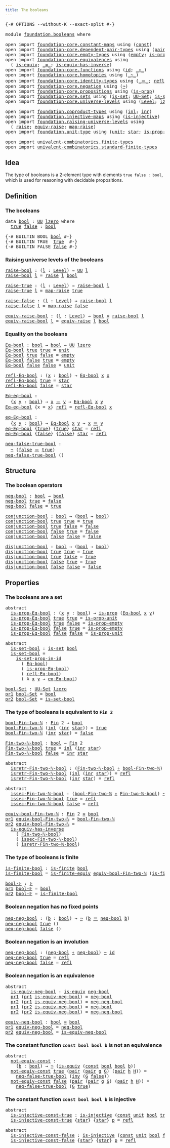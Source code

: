 ```yaml
---
title: The booleans
---
```


<pre class="Agda"><a id="38" class="Symbol">{-#</a> <a id="42" class="Keyword">OPTIONS</a> <a id="50" class="Pragma">--without-K</a> <a id="62" class="Pragma">--exact-split</a> <a id="76" class="Symbol">#-}</a>

<a id="81" class="Keyword">module</a> <a id="88" href="foundation.booleans.html" class="Module">foundation.booleans</a> <a id="108" class="Keyword">where</a>

<a id="115" class="Keyword">open</a> <a id="120" class="Keyword">import</a> <a id="127" href="foundation-core.constant-maps.html" class="Module">foundation-core.constant-maps</a> <a id="157" class="Keyword">using</a> <a id="163" class="Symbol">(</a><a id="164" href="foundation-core.constant-maps.html#216" class="Function">const</a><a id="169" class="Symbol">)</a>
<a id="171" class="Keyword">open</a> <a id="176" class="Keyword">import</a> <a id="183" href="foundation-core.dependent-pair-types.html" class="Module">foundation-core.dependent-pair-types</a> <a id="220" class="Keyword">using</a> <a id="226" class="Symbol">(</a><a id="227" href="foundation-core.dependent-pair-types.html#588" class="InductiveConstructor">pair</a><a id="231" class="Symbol">;</a> <a id="233" href="foundation-core.dependent-pair-types.html#605" class="Field">pr1</a><a id="236" class="Symbol">;</a> <a id="238" href="foundation-core.dependent-pair-types.html#617" class="Field">pr2</a><a id="241" class="Symbol">)</a>
<a id="243" class="Keyword">open</a> <a id="248" class="Keyword">import</a> <a id="255" href="foundation-core.empty-types.html" class="Module">foundation-core.empty-types</a> <a id="283" class="Keyword">using</a> <a id="289" class="Symbol">(</a><a id="290" href="foundation-core.empty-types.html#1057" class="Datatype">empty</a><a id="295" class="Symbol">;</a> <a id="297" href="foundation-core.empty-types.html#2377" class="Function">is-prop-empty</a><a id="310" class="Symbol">)</a>
<a id="312" class="Keyword">open</a> <a id="317" class="Keyword">import</a> <a id="324" href="foundation-core.equivalences.html" class="Module">foundation-core.equivalences</a> <a id="353" class="Keyword">using</a>
  <a id="361" class="Symbol">(</a> <a id="363" href="foundation-core.equivalences.html#1556" class="Function">is-equiv</a><a id="371" class="Symbol">;</a> <a id="373" href="foundation-core.equivalences.html#1621" class="Function Operator">_≃_</a><a id="376" class="Symbol">;</a> <a id="378" href="foundation-core.equivalences.html#3013" class="Function">is-equiv-has-inverse</a><a id="398" class="Symbol">)</a>
<a id="400" class="Keyword">open</a> <a id="405" class="Keyword">import</a> <a id="412" href="foundation-core.functions.html" class="Module">foundation-core.functions</a> <a id="438" class="Keyword">using</a> <a id="444" class="Symbol">(</a><a id="445" href="foundation-core.functions.html#322" class="Function">id</a><a id="447" class="Symbol">;</a> <a id="449" href="foundation-core.functions.html#420" class="Function Operator">_∘_</a><a id="452" class="Symbol">)</a>
<a id="454" class="Keyword">open</a> <a id="459" class="Keyword">import</a> <a id="466" href="foundation-core.homotopies.html" class="Module">foundation-core.homotopies</a> <a id="493" class="Keyword">using</a> <a id="499" class="Symbol">(</a><a id="500" href="foundation-core.homotopies.html#627" class="Function Operator">_~_</a><a id="503" class="Symbol">)</a>
<a id="505" class="Keyword">open</a> <a id="510" class="Keyword">import</a> <a id="517" href="foundation-core.identity-types.html" class="Module">foundation-core.identity-types</a> <a id="548" class="Keyword">using</a> <a id="554" class="Symbol">(</a><a id="555" href="foundation-core.identity-types.html#1865" class="Function Operator">_＝_</a><a id="558" class="Symbol">;</a> <a id="560" href="foundation-core.identity-types.html#1820" class="InductiveConstructor">refl</a><a id="564" class="Symbol">;</a> <a id="566" href="foundation-core.identity-types.html#2729" class="Function">inv</a><a id="569" class="Symbol">)</a>
<a id="571" class="Keyword">open</a> <a id="576" class="Keyword">import</a> <a id="583" href="foundation-core.negation.html" class="Module">foundation-core.negation</a> <a id="608" class="Keyword">using</a> <a id="614" class="Symbol">(</a><a id="615" href="foundation-core.negation.html#465" class="Function">¬</a><a id="616" class="Symbol">)</a>
<a id="618" class="Keyword">open</a> <a id="623" class="Keyword">import</a> <a id="630" href="foundation-core.propositions.html" class="Module">foundation-core.propositions</a> <a id="659" class="Keyword">using</a> <a id="665" class="Symbol">(</a><a id="666" href="foundation-core.propositions.html#1309" class="Function">is-prop</a><a id="673" class="Symbol">)</a>
<a id="675" class="Keyword">open</a> <a id="680" class="Keyword">import</a> <a id="687" href="foundation-core.sets.html" class="Module">foundation-core.sets</a> <a id="708" class="Keyword">using</a> <a id="714" class="Symbol">(</a><a id="715" href="foundation-core.sets.html#1113" class="Function">is-set</a><a id="721" class="Symbol">;</a> <a id="723" href="foundation-core.sets.html#1190" class="Function">UU-Set</a><a id="729" class="Symbol">;</a> <a id="731" href="foundation-core.sets.html#2789" class="Function">is-set-prop-in-id</a><a id="748" class="Symbol">)</a>
<a id="750" class="Keyword">open</a> <a id="755" class="Keyword">import</a> <a id="762" href="foundation-core.universe-levels.html" class="Module">foundation-core.universe-levels</a> <a id="794" class="Keyword">using</a> <a id="800" class="Symbol">(</a><a id="801" href="Agda.Primitive.html#597" class="Postulate">Level</a><a id="806" class="Symbol">;</a> <a id="808" href="Agda.Primitive.html#764" class="Primitive">lzero</a><a id="813" class="Symbol">;</a> <a id="815" href="foundation-core.universe-levels.html#235" class="Primitive">UU</a><a id="817" class="Symbol">)</a>

<a id="820" class="Keyword">open</a> <a id="825" class="Keyword">import</a> <a id="832" href="foundation.coproduct-types.html" class="Module">foundation.coproduct-types</a> <a id="859" class="Keyword">using</a> <a id="865" class="Symbol">(</a><a id="866" href="foundation.coproduct-types.html#1253" class="InductiveConstructor">inl</a><a id="869" class="Symbol">;</a> <a id="871" href="foundation.coproduct-types.html#1276" class="InductiveConstructor">inr</a><a id="874" class="Symbol">)</a>
<a id="876" class="Keyword">open</a> <a id="881" class="Keyword">import</a> <a id="888" href="foundation.injective-maps.html" class="Module">foundation.injective-maps</a> <a id="914" class="Keyword">using</a> <a id="920" class="Symbol">(</a><a id="921" href="foundation.injective-maps.html#1309" class="Function">is-injective</a><a id="933" class="Symbol">)</a>
<a id="935" class="Keyword">open</a> <a id="940" class="Keyword">import</a> <a id="947" href="foundation.raising-universe-levels.html" class="Module">foundation.raising-universe-levels</a> <a id="982" class="Keyword">using</a>
  <a id="990" class="Symbol">(</a> <a id="992" href="foundation.raising-universe-levels.html#973" class="Datatype">raise</a><a id="997" class="Symbol">;</a> <a id="999" href="foundation.raising-universe-levels.html#1550" class="Function">equiv-raise</a><a id="1010" class="Symbol">;</a> <a id="1012" href="foundation.raising-universe-levels.html#1038" class="InductiveConstructor">map-raise</a><a id="1021" class="Symbol">)</a>
<a id="1023" class="Keyword">open</a> <a id="1028" class="Keyword">import</a> <a id="1035" href="foundation.unit-type.html" class="Module">foundation.unit-type</a> <a id="1056" class="Keyword">using</a> <a id="1062" class="Symbol">(</a><a id="1063" href="foundation.unit-type.html#1084" class="Datatype">unit</a><a id="1067" class="Symbol">;</a> <a id="1069" href="foundation.unit-type.html#1108" class="InductiveConstructor">star</a><a id="1073" class="Symbol">;</a> <a id="1075" href="foundation.unit-type.html#2898" class="Function">is-prop-unit</a><a id="1087" class="Symbol">)</a>

<a id="1090" class="Keyword">open</a> <a id="1095" class="Keyword">import</a> <a id="1102" href="univalent-combinatorics.finite-types.html" class="Module">univalent-combinatorics.finite-types</a>
<a id="1139" class="Keyword">open</a> <a id="1144" class="Keyword">import</a> <a id="1151" href="univalent-combinatorics.standard-finite-types.html" class="Module">univalent-combinatorics.standard-finite-types</a>
</pre>
## Idea

The type of booleans is a 2-element type with elements `true false : bool`, which is used for reasoning with decidable propositions.

## Definition

### The booleans

<pre class="Agda"><a id="1386" class="Keyword">data</a> <a id="bool"></a><a id="1391" href="foundation.booleans.html#1391" class="Datatype">bool</a> <a id="1396" class="Symbol">:</a> <a id="1398" href="foundation-core.universe-levels.html#235" class="Primitive">UU</a> <a id="1401" href="Agda.Primitive.html#764" class="Primitive">lzero</a> <a id="1407" class="Keyword">where</a>
  <a id="bool.true"></a><a id="1415" href="foundation.booleans.html#1415" class="InductiveConstructor">true</a> <a id="bool.false"></a><a id="1420" href="foundation.booleans.html#1420" class="InductiveConstructor">false</a> <a id="1426" class="Symbol">:</a> <a id="1428" href="foundation.booleans.html#1391" class="Datatype">bool</a>

<a id="1434" class="Symbol">{-#</a> <a id="1438" class="Keyword">BUILTIN</a> <a id="1446" class="Keyword">BOOL</a> <a id="1451" href="foundation.booleans.html#1391" class="Datatype">bool</a> <a id="1456" class="Symbol">#-}</a>
<a id="1460" class="Symbol">{-#</a> <a id="1464" class="Keyword">BUILTIN</a> <a id="1472" class="Keyword">TRUE</a>  <a id="1478" href="foundation.booleans.html#1415" class="InductiveConstructor">true</a>  <a id="1484" class="Symbol">#-}</a>
<a id="1488" class="Symbol">{-#</a> <a id="1492" class="Keyword">BUILTIN</a> <a id="1500" class="Keyword">FALSE</a> <a id="1506" href="foundation.booleans.html#1420" class="InductiveConstructor">false</a> <a id="1512" class="Symbol">#-}</a>
</pre>
### Raising universe levels of the booleans

<pre class="Agda"><a id="raise-bool"></a><a id="1574" href="foundation.booleans.html#1574" class="Function">raise-bool</a> <a id="1585" class="Symbol">:</a> <a id="1587" class="Symbol">(</a><a id="1588" href="foundation.booleans.html#1588" class="Bound">l</a> <a id="1590" class="Symbol">:</a> <a id="1592" href="Agda.Primitive.html#597" class="Postulate">Level</a><a id="1597" class="Symbol">)</a> <a id="1599" class="Symbol">→</a> <a id="1601" href="foundation-core.universe-levels.html#235" class="Primitive">UU</a> <a id="1604" href="foundation.booleans.html#1588" class="Bound">l</a>
<a id="1606" href="foundation.booleans.html#1574" class="Function">raise-bool</a> <a id="1617" href="foundation.booleans.html#1617" class="Bound">l</a> <a id="1619" class="Symbol">=</a> <a id="1621" href="foundation.raising-universe-levels.html#973" class="Datatype">raise</a> <a id="1627" href="foundation.booleans.html#1617" class="Bound">l</a> <a id="1629" href="foundation.booleans.html#1391" class="Datatype">bool</a>

<a id="raise-true"></a><a id="1635" href="foundation.booleans.html#1635" class="Function">raise-true</a> <a id="1646" class="Symbol">:</a> <a id="1648" class="Symbol">(</a><a id="1649" href="foundation.booleans.html#1649" class="Bound">l</a> <a id="1651" class="Symbol">:</a> <a id="1653" href="Agda.Primitive.html#597" class="Postulate">Level</a><a id="1658" class="Symbol">)</a> <a id="1660" class="Symbol">→</a> <a id="1662" href="foundation.booleans.html#1574" class="Function">raise-bool</a> <a id="1673" href="foundation.booleans.html#1649" class="Bound">l</a>
<a id="1675" href="foundation.booleans.html#1635" class="Function">raise-true</a> <a id="1686" href="foundation.booleans.html#1686" class="Bound">l</a> <a id="1688" class="Symbol">=</a> <a id="1690" href="foundation.raising-universe-levels.html#1038" class="InductiveConstructor">map-raise</a> <a id="1700" href="foundation.booleans.html#1415" class="InductiveConstructor">true</a>

<a id="raise-false"></a><a id="1706" href="foundation.booleans.html#1706" class="Function">raise-false</a> <a id="1718" class="Symbol">:</a> <a id="1720" class="Symbol">(</a><a id="1721" href="foundation.booleans.html#1721" class="Bound">l</a> <a id="1723" class="Symbol">:</a> <a id="1725" href="Agda.Primitive.html#597" class="Postulate">Level</a><a id="1730" class="Symbol">)</a> <a id="1732" class="Symbol">→</a> <a id="1734" href="foundation.booleans.html#1574" class="Function">raise-bool</a> <a id="1745" href="foundation.booleans.html#1721" class="Bound">l</a>
<a id="1747" href="foundation.booleans.html#1706" class="Function">raise-false</a> <a id="1759" href="foundation.booleans.html#1759" class="Bound">l</a> <a id="1761" class="Symbol">=</a> <a id="1763" href="foundation.raising-universe-levels.html#1038" class="InductiveConstructor">map-raise</a> <a id="1773" href="foundation.booleans.html#1420" class="InductiveConstructor">false</a>

<a id="equiv-raise-bool"></a><a id="1780" href="foundation.booleans.html#1780" class="Function">equiv-raise-bool</a> <a id="1797" class="Symbol">:</a> <a id="1799" class="Symbol">(</a><a id="1800" href="foundation.booleans.html#1800" class="Bound">l</a> <a id="1802" class="Symbol">:</a> <a id="1804" href="Agda.Primitive.html#597" class="Postulate">Level</a><a id="1809" class="Symbol">)</a> <a id="1811" class="Symbol">→</a> <a id="1813" href="foundation.booleans.html#1391" class="Datatype">bool</a> <a id="1818" href="foundation-core.equivalences.html#1621" class="Function Operator">≃</a> <a id="1820" href="foundation.booleans.html#1574" class="Function">raise-bool</a> <a id="1831" href="foundation.booleans.html#1800" class="Bound">l</a>
<a id="1833" href="foundation.booleans.html#1780" class="Function">equiv-raise-bool</a> <a id="1850" href="foundation.booleans.html#1850" class="Bound">l</a> <a id="1852" class="Symbol">=</a> <a id="1854" href="foundation.raising-universe-levels.html#1550" class="Function">equiv-raise</a> <a id="1866" href="foundation.booleans.html#1850" class="Bound">l</a> <a id="1868" href="foundation.booleans.html#1391" class="Datatype">bool</a>
</pre>
### Equality on the booleans

<pre class="Agda"><a id="Eq-bool"></a><a id="1916" href="foundation.booleans.html#1916" class="Function">Eq-bool</a> <a id="1924" class="Symbol">:</a> <a id="1926" href="foundation.booleans.html#1391" class="Datatype">bool</a> <a id="1931" class="Symbol">→</a> <a id="1933" href="foundation.booleans.html#1391" class="Datatype">bool</a> <a id="1938" class="Symbol">→</a> <a id="1940" href="foundation-core.universe-levels.html#235" class="Primitive">UU</a> <a id="1943" href="Agda.Primitive.html#764" class="Primitive">lzero</a>
<a id="1949" href="foundation.booleans.html#1916" class="Function">Eq-bool</a> <a id="1957" href="foundation.booleans.html#1415" class="InductiveConstructor">true</a> <a id="1962" href="foundation.booleans.html#1415" class="InductiveConstructor">true</a> <a id="1967" class="Symbol">=</a> <a id="1969" href="foundation.unit-type.html#1084" class="Datatype">unit</a>
<a id="1974" href="foundation.booleans.html#1916" class="Function">Eq-bool</a> <a id="1982" href="foundation.booleans.html#1415" class="InductiveConstructor">true</a> <a id="1987" href="foundation.booleans.html#1420" class="InductiveConstructor">false</a> <a id="1993" class="Symbol">=</a> <a id="1995" href="foundation-core.empty-types.html#1057" class="Datatype">empty</a>
<a id="2001" href="foundation.booleans.html#1916" class="Function">Eq-bool</a> <a id="2009" href="foundation.booleans.html#1420" class="InductiveConstructor">false</a> <a id="2015" href="foundation.booleans.html#1415" class="InductiveConstructor">true</a> <a id="2020" class="Symbol">=</a> <a id="2022" href="foundation-core.empty-types.html#1057" class="Datatype">empty</a>
<a id="2028" href="foundation.booleans.html#1916" class="Function">Eq-bool</a> <a id="2036" href="foundation.booleans.html#1420" class="InductiveConstructor">false</a> <a id="2042" href="foundation.booleans.html#1420" class="InductiveConstructor">false</a> <a id="2048" class="Symbol">=</a> <a id="2050" href="foundation.unit-type.html#1084" class="Datatype">unit</a>

<a id="refl-Eq-bool"></a><a id="2056" href="foundation.booleans.html#2056" class="Function">refl-Eq-bool</a> <a id="2069" class="Symbol">:</a> <a id="2071" class="Symbol">(</a><a id="2072" href="foundation.booleans.html#2072" class="Bound">x</a> <a id="2074" class="Symbol">:</a> <a id="2076" href="foundation.booleans.html#1391" class="Datatype">bool</a><a id="2080" class="Symbol">)</a> <a id="2082" class="Symbol">→</a> <a id="2084" href="foundation.booleans.html#1916" class="Function">Eq-bool</a> <a id="2092" href="foundation.booleans.html#2072" class="Bound">x</a> <a id="2094" href="foundation.booleans.html#2072" class="Bound">x</a>
<a id="2096" href="foundation.booleans.html#2056" class="Function">refl-Eq-bool</a> <a id="2109" href="foundation.booleans.html#1415" class="InductiveConstructor">true</a> <a id="2114" class="Symbol">=</a> <a id="2116" href="foundation.unit-type.html#1108" class="InductiveConstructor">star</a>
<a id="2121" href="foundation.booleans.html#2056" class="Function">refl-Eq-bool</a> <a id="2134" href="foundation.booleans.html#1420" class="InductiveConstructor">false</a> <a id="2140" class="Symbol">=</a> <a id="2142" href="foundation.unit-type.html#1108" class="InductiveConstructor">star</a>

<a id="Eq-eq-bool"></a><a id="2148" href="foundation.booleans.html#2148" class="Function">Eq-eq-bool</a> <a id="2159" class="Symbol">:</a>
  <a id="2163" class="Symbol">{</a><a id="2164" href="foundation.booleans.html#2164" class="Bound">x</a> <a id="2166" href="foundation.booleans.html#2166" class="Bound">y</a> <a id="2168" class="Symbol">:</a> <a id="2170" href="foundation.booleans.html#1391" class="Datatype">bool</a><a id="2174" class="Symbol">}</a> <a id="2176" class="Symbol">→</a> <a id="2178" href="foundation.booleans.html#2164" class="Bound">x</a> <a id="2180" href="foundation-core.identity-types.html#1865" class="Function Operator">＝</a> <a id="2182" href="foundation.booleans.html#2166" class="Bound">y</a> <a id="2184" class="Symbol">→</a> <a id="2186" href="foundation.booleans.html#1916" class="Function">Eq-bool</a> <a id="2194" href="foundation.booleans.html#2164" class="Bound">x</a> <a id="2196" href="foundation.booleans.html#2166" class="Bound">y</a>
<a id="2198" href="foundation.booleans.html#2148" class="Function">Eq-eq-bool</a> <a id="2209" class="Symbol">{</a><a id="2210" class="Argument">x</a> <a id="2212" class="Symbol">=</a> <a id="2214" href="foundation.booleans.html#2214" class="Bound">x</a><a id="2215" class="Symbol">}</a> <a id="2217" href="foundation-core.identity-types.html#1820" class="InductiveConstructor">refl</a> <a id="2222" class="Symbol">=</a> <a id="2224" href="foundation.booleans.html#2056" class="Function">refl-Eq-bool</a> <a id="2237" href="foundation.booleans.html#2214" class="Bound">x</a>

<a id="eq-Eq-bool"></a><a id="2240" href="foundation.booleans.html#2240" class="Function">eq-Eq-bool</a> <a id="2251" class="Symbol">:</a>
  <a id="2255" class="Symbol">{</a><a id="2256" href="foundation.booleans.html#2256" class="Bound">x</a> <a id="2258" href="foundation.booleans.html#2258" class="Bound">y</a> <a id="2260" class="Symbol">:</a> <a id="2262" href="foundation.booleans.html#1391" class="Datatype">bool</a><a id="2266" class="Symbol">}</a> <a id="2268" class="Symbol">→</a> <a id="2270" href="foundation.booleans.html#1916" class="Function">Eq-bool</a> <a id="2278" href="foundation.booleans.html#2256" class="Bound">x</a> <a id="2280" href="foundation.booleans.html#2258" class="Bound">y</a> <a id="2282" class="Symbol">→</a> <a id="2284" href="foundation.booleans.html#2256" class="Bound">x</a> <a id="2286" href="foundation-core.identity-types.html#1865" class="Function Operator">＝</a> <a id="2288" href="foundation.booleans.html#2258" class="Bound">y</a>
<a id="2290" href="foundation.booleans.html#2240" class="Function">eq-Eq-bool</a> <a id="2301" class="Symbol">{</a><a id="2302" href="foundation.booleans.html#1415" class="InductiveConstructor">true</a><a id="2306" class="Symbol">}</a> <a id="2308" class="Symbol">{</a><a id="2309" href="foundation.booleans.html#1415" class="InductiveConstructor">true</a><a id="2313" class="Symbol">}</a> <a id="2315" href="foundation.unit-type.html#1108" class="InductiveConstructor">star</a> <a id="2320" class="Symbol">=</a> <a id="2322" href="foundation-core.identity-types.html#1820" class="InductiveConstructor">refl</a>
<a id="2327" href="foundation.booleans.html#2240" class="Function">eq-Eq-bool</a> <a id="2338" class="Symbol">{</a><a id="2339" href="foundation.booleans.html#1420" class="InductiveConstructor">false</a><a id="2344" class="Symbol">}</a> <a id="2346" class="Symbol">{</a><a id="2347" href="foundation.booleans.html#1420" class="InductiveConstructor">false</a><a id="2352" class="Symbol">}</a> <a id="2354" href="foundation.unit-type.html#1108" class="InductiveConstructor">star</a> <a id="2359" class="Symbol">=</a> <a id="2361" href="foundation-core.identity-types.html#1820" class="InductiveConstructor">refl</a>

<a id="neq-false-true-bool"></a><a id="2367" href="foundation.booleans.html#2367" class="Function">neq-false-true-bool</a> <a id="2387" class="Symbol">:</a>
  <a id="2391" href="foundation-core.negation.html#465" class="Function">¬</a> <a id="2393" class="Symbol">(</a><a id="2394" href="foundation.booleans.html#1420" class="InductiveConstructor">false</a> <a id="2400" href="foundation-core.identity-types.html#1865" class="Function Operator">＝</a> <a id="2402" href="foundation.booleans.html#1415" class="InductiveConstructor">true</a><a id="2406" class="Symbol">)</a>
<a id="2408" href="foundation.booleans.html#2367" class="Function">neq-false-true-bool</a> <a id="2428" class="Symbol">()</a>
</pre>
## Structure

### The boolean operators

<pre class="Agda"><a id="neg-bool"></a><a id="2485" href="foundation.booleans.html#2485" class="Function">neg-bool</a> <a id="2494" class="Symbol">:</a> <a id="2496" href="foundation.booleans.html#1391" class="Datatype">bool</a> <a id="2501" class="Symbol">→</a> <a id="2503" href="foundation.booleans.html#1391" class="Datatype">bool</a>
<a id="2508" href="foundation.booleans.html#2485" class="Function">neg-bool</a> <a id="2517" href="foundation.booleans.html#1415" class="InductiveConstructor">true</a> <a id="2522" class="Symbol">=</a> <a id="2524" href="foundation.booleans.html#1420" class="InductiveConstructor">false</a>
<a id="2530" href="foundation.booleans.html#2485" class="Function">neg-bool</a> <a id="2539" href="foundation.booleans.html#1420" class="InductiveConstructor">false</a> <a id="2545" class="Symbol">=</a> <a id="2547" href="foundation.booleans.html#1415" class="InductiveConstructor">true</a>

<a id="conjunction-bool"></a><a id="2553" href="foundation.booleans.html#2553" class="Function">conjunction-bool</a> <a id="2570" class="Symbol">:</a> <a id="2572" href="foundation.booleans.html#1391" class="Datatype">bool</a> <a id="2577" class="Symbol">→</a> <a id="2579" class="Symbol">(</a><a id="2580" href="foundation.booleans.html#1391" class="Datatype">bool</a> <a id="2585" class="Symbol">→</a> <a id="2587" href="foundation.booleans.html#1391" class="Datatype">bool</a><a id="2591" class="Symbol">)</a>
<a id="2593" href="foundation.booleans.html#2553" class="Function">conjunction-bool</a> <a id="2610" href="foundation.booleans.html#1415" class="InductiveConstructor">true</a> <a id="2615" href="foundation.booleans.html#1415" class="InductiveConstructor">true</a> <a id="2620" class="Symbol">=</a> <a id="2622" href="foundation.booleans.html#1415" class="InductiveConstructor">true</a>
<a id="2627" href="foundation.booleans.html#2553" class="Function">conjunction-bool</a> <a id="2644" href="foundation.booleans.html#1415" class="InductiveConstructor">true</a> <a id="2649" href="foundation.booleans.html#1420" class="InductiveConstructor">false</a> <a id="2655" class="Symbol">=</a> <a id="2657" href="foundation.booleans.html#1420" class="InductiveConstructor">false</a>
<a id="2663" href="foundation.booleans.html#2553" class="Function">conjunction-bool</a> <a id="2680" href="foundation.booleans.html#1420" class="InductiveConstructor">false</a> <a id="2686" href="foundation.booleans.html#1415" class="InductiveConstructor">true</a> <a id="2691" class="Symbol">=</a> <a id="2693" href="foundation.booleans.html#1420" class="InductiveConstructor">false</a>
<a id="2699" href="foundation.booleans.html#2553" class="Function">conjunction-bool</a> <a id="2716" href="foundation.booleans.html#1420" class="InductiveConstructor">false</a> <a id="2722" href="foundation.booleans.html#1420" class="InductiveConstructor">false</a> <a id="2728" class="Symbol">=</a> <a id="2730" href="foundation.booleans.html#1420" class="InductiveConstructor">false</a>

<a id="disjunction-bool"></a><a id="2737" href="foundation.booleans.html#2737" class="Function">disjunction-bool</a> <a id="2754" class="Symbol">:</a> <a id="2756" href="foundation.booleans.html#1391" class="Datatype">bool</a> <a id="2761" class="Symbol">→</a> <a id="2763" class="Symbol">(</a><a id="2764" href="foundation.booleans.html#1391" class="Datatype">bool</a> <a id="2769" class="Symbol">→</a> <a id="2771" href="foundation.booleans.html#1391" class="Datatype">bool</a><a id="2775" class="Symbol">)</a>
<a id="2777" href="foundation.booleans.html#2737" class="Function">disjunction-bool</a> <a id="2794" href="foundation.booleans.html#1415" class="InductiveConstructor">true</a> <a id="2799" href="foundation.booleans.html#1415" class="InductiveConstructor">true</a> <a id="2804" class="Symbol">=</a> <a id="2806" href="foundation.booleans.html#1415" class="InductiveConstructor">true</a>
<a id="2811" href="foundation.booleans.html#2737" class="Function">disjunction-bool</a> <a id="2828" href="foundation.booleans.html#1415" class="InductiveConstructor">true</a> <a id="2833" href="foundation.booleans.html#1420" class="InductiveConstructor">false</a> <a id="2839" class="Symbol">=</a> <a id="2841" href="foundation.booleans.html#1415" class="InductiveConstructor">true</a>
<a id="2846" href="foundation.booleans.html#2737" class="Function">disjunction-bool</a> <a id="2863" href="foundation.booleans.html#1420" class="InductiveConstructor">false</a> <a id="2869" href="foundation.booleans.html#1415" class="InductiveConstructor">true</a> <a id="2874" class="Symbol">=</a> <a id="2876" href="foundation.booleans.html#1415" class="InductiveConstructor">true</a>
<a id="2881" href="foundation.booleans.html#2737" class="Function">disjunction-bool</a> <a id="2898" href="foundation.booleans.html#1420" class="InductiveConstructor">false</a> <a id="2904" href="foundation.booleans.html#1420" class="InductiveConstructor">false</a> <a id="2910" class="Symbol">=</a> <a id="2912" href="foundation.booleans.html#1420" class="InductiveConstructor">false</a>
</pre>
## Properties

### The booleans are a set

<pre class="Agda"><a id="2974" class="Keyword">abstract</a>
  <a id="is-prop-Eq-bool"></a><a id="2985" href="foundation.booleans.html#2985" class="Function">is-prop-Eq-bool</a> <a id="3001" class="Symbol">:</a> <a id="3003" class="Symbol">(</a><a id="3004" href="foundation.booleans.html#3004" class="Bound">x</a> <a id="3006" href="foundation.booleans.html#3006" class="Bound">y</a> <a id="3008" class="Symbol">:</a> <a id="3010" href="foundation.booleans.html#1391" class="Datatype">bool</a><a id="3014" class="Symbol">)</a> <a id="3016" class="Symbol">→</a> <a id="3018" href="foundation-core.propositions.html#1309" class="Function">is-prop</a> <a id="3026" class="Symbol">(</a><a id="3027" href="foundation.booleans.html#1916" class="Function">Eq-bool</a> <a id="3035" href="foundation.booleans.html#3004" class="Bound">x</a> <a id="3037" href="foundation.booleans.html#3006" class="Bound">y</a><a id="3038" class="Symbol">)</a>
  <a id="3042" href="foundation.booleans.html#2985" class="Function">is-prop-Eq-bool</a> <a id="3058" href="foundation.booleans.html#1415" class="InductiveConstructor">true</a> <a id="3063" href="foundation.booleans.html#1415" class="InductiveConstructor">true</a> <a id="3068" class="Symbol">=</a> <a id="3070" href="foundation.unit-type.html#2898" class="Function">is-prop-unit</a>
  <a id="3085" href="foundation.booleans.html#2985" class="Function">is-prop-Eq-bool</a> <a id="3101" href="foundation.booleans.html#1415" class="InductiveConstructor">true</a> <a id="3106" href="foundation.booleans.html#1420" class="InductiveConstructor">false</a> <a id="3112" class="Symbol">=</a> <a id="3114" href="foundation-core.empty-types.html#2377" class="Function">is-prop-empty</a>
  <a id="3130" href="foundation.booleans.html#2985" class="Function">is-prop-Eq-bool</a> <a id="3146" href="foundation.booleans.html#1420" class="InductiveConstructor">false</a> <a id="3152" href="foundation.booleans.html#1415" class="InductiveConstructor">true</a> <a id="3157" class="Symbol">=</a> <a id="3159" href="foundation-core.empty-types.html#2377" class="Function">is-prop-empty</a>
  <a id="3175" href="foundation.booleans.html#2985" class="Function">is-prop-Eq-bool</a> <a id="3191" href="foundation.booleans.html#1420" class="InductiveConstructor">false</a> <a id="3197" href="foundation.booleans.html#1420" class="InductiveConstructor">false</a> <a id="3203" class="Symbol">=</a> <a id="3205" href="foundation.unit-type.html#2898" class="Function">is-prop-unit</a>

<a id="3219" class="Keyword">abstract</a>
  <a id="is-set-bool"></a><a id="3230" href="foundation.booleans.html#3230" class="Function">is-set-bool</a> <a id="3242" class="Symbol">:</a> <a id="3244" href="foundation-core.sets.html#1113" class="Function">is-set</a> <a id="3251" href="foundation.booleans.html#1391" class="Datatype">bool</a>
  <a id="3258" href="foundation.booleans.html#3230" class="Function">is-set-bool</a> <a id="3270" class="Symbol">=</a>
    <a id="3276" href="foundation-core.sets.html#2789" class="Function">is-set-prop-in-id</a>
      <a id="3300" class="Symbol">(</a> <a id="3302" href="foundation.booleans.html#1916" class="Function">Eq-bool</a><a id="3309" class="Symbol">)</a>
      <a id="3317" class="Symbol">(</a> <a id="3319" href="foundation.booleans.html#2985" class="Function">is-prop-Eq-bool</a><a id="3334" class="Symbol">)</a>
      <a id="3342" class="Symbol">(</a> <a id="3344" href="foundation.booleans.html#2056" class="Function">refl-Eq-bool</a><a id="3356" class="Symbol">)</a>
      <a id="3364" class="Symbol">(</a> <a id="3366" class="Symbol">λ</a> <a id="3368" href="foundation.booleans.html#3368" class="Bound">x</a> <a id="3370" href="foundation.booleans.html#3370" class="Bound">y</a> <a id="3372" class="Symbol">→</a> <a id="3374" href="foundation.booleans.html#2240" class="Function">eq-Eq-bool</a><a id="3384" class="Symbol">)</a>

<a id="bool-Set"></a><a id="3387" href="foundation.booleans.html#3387" class="Function">bool-Set</a> <a id="3396" class="Symbol">:</a> <a id="3398" href="foundation-core.sets.html#1190" class="Function">UU-Set</a> <a id="3405" href="Agda.Primitive.html#764" class="Primitive">lzero</a>
<a id="3411" href="foundation-core.dependent-pair-types.html#605" class="Field">pr1</a> <a id="3415" href="foundation.booleans.html#3387" class="Function">bool-Set</a> <a id="3424" class="Symbol">=</a> <a id="3426" href="foundation.booleans.html#1391" class="Datatype">bool</a>
<a id="3431" href="foundation-core.dependent-pair-types.html#617" class="Field">pr2</a> <a id="3435" href="foundation.booleans.html#3387" class="Function">bool-Set</a> <a id="3444" class="Symbol">=</a> <a id="3446" href="foundation.booleans.html#3230" class="Function">is-set-bool</a>
</pre>
### The type of booleans is equivalent to `Fin 2`

<pre class="Agda"><a id="bool-Fin-two-ℕ"></a><a id="3522" href="foundation.booleans.html#3522" class="Function">bool-Fin-two-ℕ</a> <a id="3537" class="Symbol">:</a> <a id="3539" href="univalent-combinatorics.standard-finite-types.html#2396" class="Function">Fin</a> <a id="3543" class="Number">2</a> <a id="3545" class="Symbol">→</a> <a id="3547" href="foundation.booleans.html#1391" class="Datatype">bool</a>
<a id="3552" href="foundation.booleans.html#3522" class="Function">bool-Fin-two-ℕ</a> <a id="3567" class="Symbol">(</a><a id="3568" href="foundation.coproduct-types.html#1253" class="InductiveConstructor">inl</a> <a id="3572" class="Symbol">(</a><a id="3573" href="foundation.coproduct-types.html#1276" class="InductiveConstructor">inr</a> <a id="3577" href="foundation.unit-type.html#1108" class="InductiveConstructor">star</a><a id="3581" class="Symbol">))</a> <a id="3584" class="Symbol">=</a> <a id="3586" href="foundation.booleans.html#1415" class="InductiveConstructor">true</a>
<a id="3591" href="foundation.booleans.html#3522" class="Function">bool-Fin-two-ℕ</a> <a id="3606" class="Symbol">(</a><a id="3607" href="foundation.coproduct-types.html#1276" class="InductiveConstructor">inr</a> <a id="3611" href="foundation.unit-type.html#1108" class="InductiveConstructor">star</a><a id="3615" class="Symbol">)</a> <a id="3617" class="Symbol">=</a> <a id="3619" href="foundation.booleans.html#1420" class="InductiveConstructor">false</a>

<a id="Fin-two-ℕ-bool"></a><a id="3626" href="foundation.booleans.html#3626" class="Function">Fin-two-ℕ-bool</a> <a id="3641" class="Symbol">:</a> <a id="3643" href="foundation.booleans.html#1391" class="Datatype">bool</a> <a id="3648" class="Symbol">→</a> <a id="3650" href="univalent-combinatorics.standard-finite-types.html#2396" class="Function">Fin</a> <a id="3654" class="Number">2</a>
<a id="3656" href="foundation.booleans.html#3626" class="Function">Fin-two-ℕ-bool</a> <a id="3671" href="foundation.booleans.html#1415" class="InductiveConstructor">true</a> <a id="3676" class="Symbol">=</a> <a id="3678" href="foundation.coproduct-types.html#1253" class="InductiveConstructor">inl</a> <a id="3682" class="Symbol">(</a><a id="3683" href="foundation.coproduct-types.html#1276" class="InductiveConstructor">inr</a> <a id="3687" href="foundation.unit-type.html#1108" class="InductiveConstructor">star</a><a id="3691" class="Symbol">)</a>
<a id="3693" href="foundation.booleans.html#3626" class="Function">Fin-two-ℕ-bool</a> <a id="3708" href="foundation.booleans.html#1420" class="InductiveConstructor">false</a> <a id="3714" class="Symbol">=</a> <a id="3716" href="foundation.coproduct-types.html#1276" class="InductiveConstructor">inr</a> <a id="3720" href="foundation.unit-type.html#1108" class="InductiveConstructor">star</a>

<a id="3726" class="Keyword">abstract</a>
  <a id="isretr-Fin-two-ℕ-bool"></a><a id="3737" href="foundation.booleans.html#3737" class="Function">isretr-Fin-two-ℕ-bool</a> <a id="3759" class="Symbol">:</a> <a id="3761" class="Symbol">(</a><a id="3762" href="foundation.booleans.html#3626" class="Function">Fin-two-ℕ-bool</a> <a id="3777" href="foundation-core.functions.html#420" class="Function Operator">∘</a> <a id="3779" href="foundation.booleans.html#3522" class="Function">bool-Fin-two-ℕ</a><a id="3793" class="Symbol">)</a> <a id="3795" href="foundation-core.homotopies.html#627" class="Function Operator">~</a> <a id="3797" href="foundation-core.functions.html#322" class="Function">id</a>
  <a id="3802" href="foundation.booleans.html#3737" class="Function">isretr-Fin-two-ℕ-bool</a> <a id="3824" class="Symbol">(</a><a id="3825" href="foundation.coproduct-types.html#1253" class="InductiveConstructor">inl</a> <a id="3829" class="Symbol">(</a><a id="3830" href="foundation.coproduct-types.html#1276" class="InductiveConstructor">inr</a> <a id="3834" href="foundation.unit-type.html#1108" class="InductiveConstructor">star</a><a id="3838" class="Symbol">))</a> <a id="3841" class="Symbol">=</a> <a id="3843" href="foundation-core.identity-types.html#1820" class="InductiveConstructor">refl</a>
  <a id="3850" href="foundation.booleans.html#3737" class="Function">isretr-Fin-two-ℕ-bool</a> <a id="3872" class="Symbol">(</a><a id="3873" href="foundation.coproduct-types.html#1276" class="InductiveConstructor">inr</a> <a id="3877" href="foundation.unit-type.html#1108" class="InductiveConstructor">star</a><a id="3881" class="Symbol">)</a> <a id="3883" class="Symbol">=</a> <a id="3885" href="foundation-core.identity-types.html#1820" class="InductiveConstructor">refl</a>

<a id="3891" class="Keyword">abstract</a>
  <a id="issec-Fin-two-ℕ-bool"></a><a id="3902" href="foundation.booleans.html#3902" class="Function">issec-Fin-two-ℕ-bool</a> <a id="3923" class="Symbol">:</a> <a id="3925" class="Symbol">(</a><a id="3926" href="foundation.booleans.html#3522" class="Function">bool-Fin-two-ℕ</a> <a id="3941" href="foundation-core.functions.html#420" class="Function Operator">∘</a> <a id="3943" href="foundation.booleans.html#3626" class="Function">Fin-two-ℕ-bool</a><a id="3957" class="Symbol">)</a> <a id="3959" href="foundation-core.homotopies.html#627" class="Function Operator">~</a> <a id="3961" href="foundation-core.functions.html#322" class="Function">id</a>
  <a id="3966" href="foundation.booleans.html#3902" class="Function">issec-Fin-two-ℕ-bool</a> <a id="3987" href="foundation.booleans.html#1415" class="InductiveConstructor">true</a> <a id="3992" class="Symbol">=</a> <a id="3994" href="foundation-core.identity-types.html#1820" class="InductiveConstructor">refl</a>
  <a id="4001" href="foundation.booleans.html#3902" class="Function">issec-Fin-two-ℕ-bool</a> <a id="4022" href="foundation.booleans.html#1420" class="InductiveConstructor">false</a> <a id="4028" class="Symbol">=</a> <a id="4030" href="foundation-core.identity-types.html#1820" class="InductiveConstructor">refl</a>

<a id="equiv-bool-Fin-two-ℕ"></a><a id="4036" href="foundation.booleans.html#4036" class="Function">equiv-bool-Fin-two-ℕ</a> <a id="4057" class="Symbol">:</a> <a id="4059" href="univalent-combinatorics.standard-finite-types.html#2396" class="Function">Fin</a> <a id="4063" class="Number">2</a> <a id="4065" href="foundation-core.equivalences.html#1621" class="Function Operator">≃</a> <a id="4067" href="foundation.booleans.html#1391" class="Datatype">bool</a>
<a id="4072" href="foundation-core.dependent-pair-types.html#605" class="Field">pr1</a> <a id="4076" href="foundation.booleans.html#4036" class="Function">equiv-bool-Fin-two-ℕ</a> <a id="4097" class="Symbol">=</a> <a id="4099" href="foundation.booleans.html#3522" class="Function">bool-Fin-two-ℕ</a>
<a id="4114" href="foundation-core.dependent-pair-types.html#617" class="Field">pr2</a> <a id="4118" href="foundation.booleans.html#4036" class="Function">equiv-bool-Fin-two-ℕ</a> <a id="4139" class="Symbol">=</a>
  <a id="4143" href="foundation-core.equivalences.html#3013" class="Function">is-equiv-has-inverse</a>
    <a id="4168" class="Symbol">(</a> <a id="4170" href="foundation.booleans.html#3626" class="Function">Fin-two-ℕ-bool</a><a id="4184" class="Symbol">)</a>
    <a id="4190" class="Symbol">(</a> <a id="4192" href="foundation.booleans.html#3902" class="Function">issec-Fin-two-ℕ-bool</a><a id="4212" class="Symbol">)</a>
    <a id="4218" class="Symbol">(</a> <a id="4220" href="foundation.booleans.html#3737" class="Function">isretr-Fin-two-ℕ-bool</a><a id="4241" class="Symbol">)</a>
</pre>
### The type of booleans is finite

<pre class="Agda"><a id="is-finite-bool"></a><a id="4292" href="foundation.booleans.html#4292" class="Function">is-finite-bool</a> <a id="4307" class="Symbol">:</a> <a id="4309" href="univalent-combinatorics.finite-types.html#4004" class="Function">is-finite</a> <a id="4319" href="foundation.booleans.html#1391" class="Datatype">bool</a>
<a id="4324" href="foundation.booleans.html#4292" class="Function">is-finite-bool</a> <a id="4339" class="Symbol">=</a> <a id="4341" href="univalent-combinatorics.finite-types.html#6621" class="Function">is-finite-equiv</a> <a id="4357" href="foundation.booleans.html#4036" class="Function">equiv-bool-Fin-two-ℕ</a> <a id="4378" class="Symbol">(</a><a id="4379" href="univalent-combinatorics.finite-types.html#9402" class="Function">is-finite-Fin</a> <a id="4393" class="Number">2</a><a id="4394" class="Symbol">)</a>

<a id="bool-𝔽"></a><a id="4397" href="foundation.booleans.html#4397" class="Function">bool-𝔽</a> <a id="4404" class="Symbol">:</a> <a id="4406" href="univalent-combinatorics.finite-types.html#4743" class="Function">𝔽</a>
<a id="4408" href="foundation-core.dependent-pair-types.html#605" class="Field">pr1</a> <a id="4412" href="foundation.booleans.html#4397" class="Function">bool-𝔽</a> <a id="4419" class="Symbol">=</a> <a id="4421" href="foundation.booleans.html#1391" class="Datatype">bool</a>
<a id="4426" href="foundation-core.dependent-pair-types.html#617" class="Field">pr2</a> <a id="4430" href="foundation.booleans.html#4397" class="Function">bool-𝔽</a> <a id="4437" class="Symbol">=</a> <a id="4439" href="foundation.booleans.html#4292" class="Function">is-finite-bool</a>
</pre>
### Boolean negation has no fixed points

<pre class="Agda"><a id="neq-neg-bool"></a><a id="4509" href="foundation.booleans.html#4509" class="Function">neq-neg-bool</a> <a id="4522" class="Symbol">:</a> <a id="4524" class="Symbol">(</a><a id="4525" href="foundation.booleans.html#4525" class="Bound">b</a> <a id="4527" class="Symbol">:</a> <a id="4529" href="foundation.booleans.html#1391" class="Datatype">bool</a><a id="4533" class="Symbol">)</a> <a id="4535" class="Symbol">→</a> <a id="4537" href="foundation-core.negation.html#465" class="Function">¬</a> <a id="4539" class="Symbol">(</a><a id="4540" href="foundation.booleans.html#4525" class="Bound">b</a> <a id="4542" href="foundation-core.identity-types.html#1865" class="Function Operator">＝</a> <a id="4544" href="foundation.booleans.html#2485" class="Function">neg-bool</a> <a id="4553" href="foundation.booleans.html#4525" class="Bound">b</a><a id="4554" class="Symbol">)</a>
<a id="4556" href="foundation.booleans.html#4509" class="Function">neq-neg-bool</a> <a id="4569" href="foundation.booleans.html#1415" class="InductiveConstructor">true</a> <a id="4574" class="Symbol">()</a>
<a id="4577" href="foundation.booleans.html#4509" class="Function">neq-neg-bool</a> <a id="4590" href="foundation.booleans.html#1420" class="InductiveConstructor">false</a> <a id="4596" class="Symbol">()</a>
</pre>
### Boolean negation is an involution

<pre class="Agda"><a id="neg-neg-bool"></a><a id="4651" href="foundation.booleans.html#4651" class="Function">neg-neg-bool</a> <a id="4664" class="Symbol">:</a> <a id="4666" class="Symbol">(</a><a id="4667" href="foundation.booleans.html#2485" class="Function">neg-bool</a> <a id="4676" href="foundation-core.functions.html#420" class="Function Operator">∘</a> <a id="4678" href="foundation.booleans.html#2485" class="Function">neg-bool</a><a id="4686" class="Symbol">)</a> <a id="4688" href="foundation-core.homotopies.html#627" class="Function Operator">~</a> <a id="4690" href="foundation-core.functions.html#322" class="Function">id</a>
<a id="4693" href="foundation.booleans.html#4651" class="Function">neg-neg-bool</a> <a id="4706" href="foundation.booleans.html#1415" class="InductiveConstructor">true</a> <a id="4711" class="Symbol">=</a> <a id="4713" href="foundation-core.identity-types.html#1820" class="InductiveConstructor">refl</a>
<a id="4718" href="foundation.booleans.html#4651" class="Function">neg-neg-bool</a> <a id="4731" href="foundation.booleans.html#1420" class="InductiveConstructor">false</a> <a id="4737" class="Symbol">=</a> <a id="4739" href="foundation-core.identity-types.html#1820" class="InductiveConstructor">refl</a>
</pre>
### Boolean negation is an equivalence

<pre class="Agda"><a id="4797" class="Keyword">abstract</a>
  <a id="is-equiv-neg-bool"></a><a id="4808" href="foundation.booleans.html#4808" class="Function">is-equiv-neg-bool</a> <a id="4826" class="Symbol">:</a> <a id="4828" href="foundation-core.equivalences.html#1556" class="Function">is-equiv</a> <a id="4837" href="foundation.booleans.html#2485" class="Function">neg-bool</a>
  <a id="4848" href="foundation-core.dependent-pair-types.html#605" class="Field">pr1</a> <a id="4852" class="Symbol">(</a><a id="4853" href="foundation-core.dependent-pair-types.html#605" class="Field">pr1</a> <a id="4857" href="foundation.booleans.html#4808" class="Function">is-equiv-neg-bool</a><a id="4874" class="Symbol">)</a> <a id="4876" class="Symbol">=</a> <a id="4878" href="foundation.booleans.html#2485" class="Function">neg-bool</a>
  <a id="4889" href="foundation-core.dependent-pair-types.html#617" class="Field">pr2</a> <a id="4893" class="Symbol">(</a><a id="4894" href="foundation-core.dependent-pair-types.html#605" class="Field">pr1</a> <a id="4898" href="foundation.booleans.html#4808" class="Function">is-equiv-neg-bool</a><a id="4915" class="Symbol">)</a> <a id="4917" class="Symbol">=</a> <a id="4919" href="foundation.booleans.html#4651" class="Function">neg-neg-bool</a>
  <a id="4934" href="foundation-core.dependent-pair-types.html#605" class="Field">pr1</a> <a id="4938" class="Symbol">(</a><a id="4939" href="foundation-core.dependent-pair-types.html#617" class="Field">pr2</a> <a id="4943" href="foundation.booleans.html#4808" class="Function">is-equiv-neg-bool</a><a id="4960" class="Symbol">)</a> <a id="4962" class="Symbol">=</a> <a id="4964" href="foundation.booleans.html#2485" class="Function">neg-bool</a>
  <a id="4975" href="foundation-core.dependent-pair-types.html#617" class="Field">pr2</a> <a id="4979" class="Symbol">(</a><a id="4980" href="foundation-core.dependent-pair-types.html#617" class="Field">pr2</a> <a id="4984" href="foundation.booleans.html#4808" class="Function">is-equiv-neg-bool</a><a id="5001" class="Symbol">)</a> <a id="5003" class="Symbol">=</a> <a id="5005" href="foundation.booleans.html#4651" class="Function">neg-neg-bool</a>

<a id="equiv-neg-bool"></a><a id="5019" href="foundation.booleans.html#5019" class="Function">equiv-neg-bool</a> <a id="5034" class="Symbol">:</a> <a id="5036" href="foundation.booleans.html#1391" class="Datatype">bool</a> <a id="5041" href="foundation-core.equivalences.html#1621" class="Function Operator">≃</a> <a id="5043" href="foundation.booleans.html#1391" class="Datatype">bool</a>
<a id="5048" href="foundation-core.dependent-pair-types.html#605" class="Field">pr1</a> <a id="5052" href="foundation.booleans.html#5019" class="Function">equiv-neg-bool</a> <a id="5067" class="Symbol">=</a> <a id="5069" href="foundation.booleans.html#2485" class="Function">neg-bool</a>
<a id="5078" href="foundation-core.dependent-pair-types.html#617" class="Field">pr2</a> <a id="5082" href="foundation.booleans.html#5019" class="Function">equiv-neg-bool</a> <a id="5097" class="Symbol">=</a> <a id="5099" href="foundation.booleans.html#4808" class="Function">is-equiv-neg-bool</a>
</pre>
### The constant function `const bool bool b` is not an equivalence

<pre class="Agda"><a id="5199" class="Keyword">abstract</a>
  <a id="not-equiv-const"></a><a id="5210" href="foundation.booleans.html#5210" class="Function">not-equiv-const</a> <a id="5226" class="Symbol">:</a>
    <a id="5232" class="Symbol">(</a><a id="5233" href="foundation.booleans.html#5233" class="Bound">b</a> <a id="5235" class="Symbol">:</a> <a id="5237" href="foundation.booleans.html#1391" class="Datatype">bool</a><a id="5241" class="Symbol">)</a> <a id="5243" class="Symbol">→</a> <a id="5245" href="foundation-core.negation.html#465" class="Function">¬</a> <a id="5247" class="Symbol">(</a><a id="5248" href="foundation-core.equivalences.html#1556" class="Function">is-equiv</a> <a id="5257" class="Symbol">(</a><a id="5258" href="foundation-core.constant-maps.html#216" class="Function">const</a> <a id="5264" href="foundation.booleans.html#1391" class="Datatype">bool</a> <a id="5269" href="foundation.booleans.html#1391" class="Datatype">bool</a> <a id="5274" href="foundation.booleans.html#5233" class="Bound">b</a><a id="5275" class="Symbol">))</a>
  <a id="5280" href="foundation.booleans.html#5210" class="Function">not-equiv-const</a> <a id="5296" href="foundation.booleans.html#1415" class="InductiveConstructor">true</a> <a id="5301" class="Symbol">(</a><a id="5302" href="foundation-core.dependent-pair-types.html#588" class="InductiveConstructor">pair</a> <a id="5307" class="Symbol">(</a><a id="5308" href="foundation-core.dependent-pair-types.html#588" class="InductiveConstructor">pair</a> <a id="5313" href="foundation.booleans.html#5313" class="Bound">g</a> <a id="5315" href="foundation.booleans.html#5315" class="Bound">G</a><a id="5316" class="Symbol">)</a> <a id="5318" class="Symbol">(</a><a id="5319" href="foundation-core.dependent-pair-types.html#588" class="InductiveConstructor">pair</a> <a id="5324" href="foundation.booleans.html#5324" class="Bound">h</a> <a id="5326" href="foundation.booleans.html#5326" class="Bound">H</a><a id="5327" class="Symbol">))</a> <a id="5330" class="Symbol">=</a>
    <a id="5336" href="foundation.booleans.html#2367" class="Function">neq-false-true-bool</a> <a id="5356" class="Symbol">(</a><a id="5357" href="foundation-core.identity-types.html#2729" class="Function">inv</a> <a id="5361" class="Symbol">(</a><a id="5362" href="foundation.booleans.html#5315" class="Bound">G</a> <a id="5364" href="foundation.booleans.html#1420" class="InductiveConstructor">false</a><a id="5369" class="Symbol">))</a>
  <a id="5374" href="foundation.booleans.html#5210" class="Function">not-equiv-const</a> <a id="5390" href="foundation.booleans.html#1420" class="InductiveConstructor">false</a> <a id="5396" class="Symbol">(</a><a id="5397" href="foundation-core.dependent-pair-types.html#588" class="InductiveConstructor">pair</a> <a id="5402" class="Symbol">(</a><a id="5403" href="foundation-core.dependent-pair-types.html#588" class="InductiveConstructor">pair</a> <a id="5408" href="foundation.booleans.html#5408" class="Bound">g</a> <a id="5410" href="foundation.booleans.html#5410" class="Bound">G</a><a id="5411" class="Symbol">)</a> <a id="5413" class="Symbol">(</a><a id="5414" href="foundation-core.dependent-pair-types.html#588" class="InductiveConstructor">pair</a> <a id="5419" href="foundation.booleans.html#5419" class="Bound">h</a> <a id="5421" href="foundation.booleans.html#5421" class="Bound">H</a><a id="5422" class="Symbol">))</a> <a id="5425" class="Symbol">=</a>
    <a id="5431" href="foundation.booleans.html#2367" class="Function">neq-false-true-bool</a> <a id="5451" class="Symbol">(</a><a id="5452" href="foundation.booleans.html#5410" class="Bound">G</a> <a id="5454" href="foundation.booleans.html#1415" class="InductiveConstructor">true</a><a id="5458" class="Symbol">)</a>
</pre>
### The constant function `const bool bool b` is injective

<pre class="Agda"><a id="5533" class="Keyword">abstract</a>
  <a id="is-injective-const-true"></a><a id="5544" href="foundation.booleans.html#5544" class="Function">is-injective-const-true</a> <a id="5568" class="Symbol">:</a> <a id="5570" href="foundation.injective-maps.html#1309" class="Function">is-injective</a> <a id="5583" class="Symbol">(</a><a id="5584" href="foundation-core.constant-maps.html#216" class="Function">const</a> <a id="5590" href="foundation.unit-type.html#1084" class="Datatype">unit</a> <a id="5595" href="foundation.booleans.html#1391" class="Datatype">bool</a> <a id="5600" href="foundation.booleans.html#1415" class="InductiveConstructor">true</a><a id="5604" class="Symbol">)</a>
  <a id="5608" href="foundation.booleans.html#5544" class="Function">is-injective-const-true</a> <a id="5632" class="Symbol">{</a><a id="5633" href="foundation.unit-type.html#1108" class="InductiveConstructor">star</a><a id="5637" class="Symbol">}</a> <a id="5639" class="Symbol">{</a><a id="5640" href="foundation.unit-type.html#1108" class="InductiveConstructor">star</a><a id="5644" class="Symbol">}</a> <a id="5646" href="foundation.booleans.html#5646" class="Bound">p</a> <a id="5648" class="Symbol">=</a> <a id="5650" href="foundation-core.identity-types.html#1820" class="InductiveConstructor">refl</a>

<a id="5656" class="Keyword">abstract</a>
  <a id="is-injective-const-false"></a><a id="5667" href="foundation.booleans.html#5667" class="Function">is-injective-const-false</a> <a id="5692" class="Symbol">:</a> <a id="5694" href="foundation.injective-maps.html#1309" class="Function">is-injective</a> <a id="5707" class="Symbol">(</a><a id="5708" href="foundation-core.constant-maps.html#216" class="Function">const</a> <a id="5714" href="foundation.unit-type.html#1084" class="Datatype">unit</a> <a id="5719" href="foundation.booleans.html#1391" class="Datatype">bool</a> <a id="5724" href="foundation.booleans.html#1420" class="InductiveConstructor">false</a><a id="5729" class="Symbol">)</a>
  <a id="5733" href="foundation.booleans.html#5667" class="Function">is-injective-const-false</a> <a id="5758" class="Symbol">{</a><a id="5759" href="foundation.unit-type.html#1108" class="InductiveConstructor">star</a><a id="5763" class="Symbol">}</a> <a id="5765" class="Symbol">{</a><a id="5766" href="foundation.unit-type.html#1108" class="InductiveConstructor">star</a><a id="5770" class="Symbol">}</a> <a id="5772" href="foundation.booleans.html#5772" class="Bound">p</a> <a id="5774" class="Symbol">=</a> <a id="5776" href="foundation-core.identity-types.html#1820" class="InductiveConstructor">refl</a>
</pre>